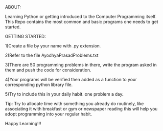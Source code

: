 ABOUT:

Learning Python or getting introduced to the Computer Programming itself.
This Repo contains the most common and basic programs one needs to get started.



GETTING STARTED:

1)Create a file by your name with .py extension.

2)Refer to the file AyodhyaPrasadProblems.txt

3)There are 50 programming problems in there, write the program asked in them and push the code for consideration.

4)Your programs will be verified then added as a function to your corresponding python library file.

5)Try to include this in your daily habit. one problem a day.

Tip: Try to allocate time with something you already do routinely, like associating it with breakfast or gym or newspaper reading this will help you adopt programming into your regular habit.

Happy Learning!!!

